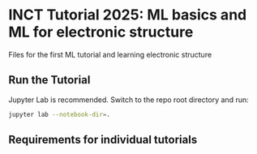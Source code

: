 # INCT Tutorial 2025: ML basics and ML for electronic structure
Files for the first ML tutorial and learning electronic structure

## Run the Tutorial

Jupyter Lab is recommended.
Switch to the repo root directory and run:
```bash
jupyter lab --notebook-dir=.
```

## Requirements for individual tutorials



